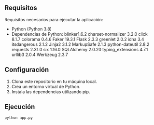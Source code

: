 
## Requisitos

Requisitos necesarios para ejecutar la aplicación:

- Python (Python 3.8)
- Dependencias de Python: 
blinker1.6.2
charset-normalizer 3.2.0
click 8.1.7
colorama 0.4.6
Faker 19.3.1
Flask 2.3.3
greenlet 2.0.2
idna 3.4
itsdangerous 2.1.2
Jinja2 3.1.2
MarkupSafe 2.1.3
python-dateutil 2.8.2
requests 2.31.0
six 1.16.0
SQLAlchemy 2.0.20
typing_extensions 4.7.1
urllib3 2.0.4
Werkzeug 2.3.7



## Configuración

1. Clona este repositorio en tu máquina local.
2. Crea un entorno virtual de Python.
3. Instala las dependencias utilizando pip.


## Ejecución

```bash
python app.py
